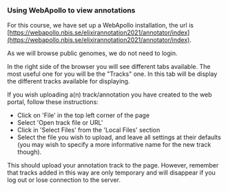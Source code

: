 ### Using WebApollo to view annotations

For this course, we have set up a WebApollo installation, the url is [https://webapollo.nbis.se/elixirannotation2021/annotator/index](https://webapollo.nbis.se/elixirannotation2021/annotator/index).

As we will browse public genomes, we do not need to login.

In the right side of the browser you will see different tabs available. The most useful one for you will be the "Tracks" one. In this tab will be display the different tracks available for displaying.

If you wish uploading a(n) track/annotation you have created to the web portal, follow these instructions:

- Click on 'File' in the top left corner of the page  
- Select 'Open track file or URL'  
- Click in 'Select Files' from the 'Local Files' section  
- Select the file you wish to upload, and leave all settings at their defaults (you may wish to specify a more informative name for the new track though).

This should upload your annotation track to the page. However, remember that tracks added in this way are only temporary and will disappear if you log out or lose connection to the server.
